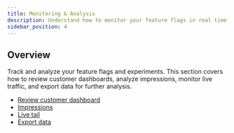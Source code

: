 ```yaml
---
title: Monitoring & Analysis
description: Understand how to monitor your feature flags in real time with dashboards, impressions, traffic insights, Live Tail, and exporting data for comprehensive analysis and decision-making.
sidebar_position: 4
---
```


## Overview

Track and analyze your feature flags and experiments. This section covers how to review customer dashboards, analyze impressions, monitor live traffic, and export data for further analysis.

- [Review customer dashboard](/docs/feature-management-experimentation/feature-management/monitoring-analysis/customer-dashboard)
- [Impressions](/docs/feature-management-experimentation/feature-management/monitoring-analysis/impressions)
- [Live tail](/docs/feature-management-experimentation/feature-management/monitoring-analysis/live-tail)
- [Export data](/docs/feature-management-experimentation/feature-management/monitoring-analysis/export-data)